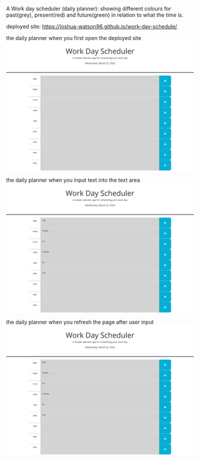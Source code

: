 A Work day scheduler (daily planner): showing different colours for past(grey), present(red) and future(green) in relation to what the time is.

deployed site: https://joshua-watson96.github.io/work-day-schedule/

the daily planner when you first open the deployed site
![alt](./Assets/images/landingpage.png)

the daily planner when you input text into the text area
![alt](./Assets/images/userinput.png)

the daily planner when you refresh the page after user input
![alt](./Assets/images/refreshedpage.png)
